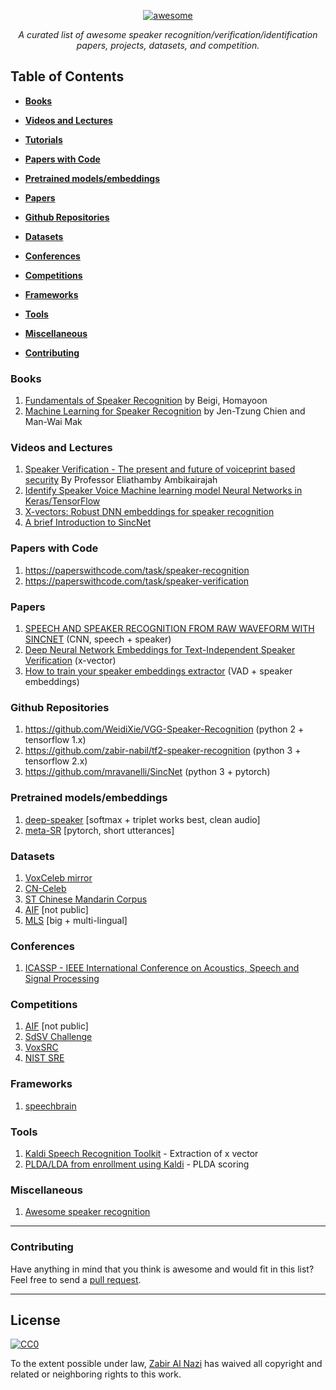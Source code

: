<p align="center">
  <a href="#"><img src="https://cdn.rawgit.com/sindresorhus/awesome/d7305f38d29fed78fa85652e3a63e154dd8e8829/media/badge.svg" alt="awesome"></a>
</p>
<p align="center">
    <em>A curated list of awesome speaker recognition/verification/identification papers, projects, datasets, and competition.</em>
</p>


## Table of Contents

* **[Books](#books)**

* **[Videos and Lectures](#videos-and-lectures)**  

* **[Tutorials](#tutorials)**

* **[Papers with Code](#papers-with-code)**

* **[Pretrained models/embeddings](#pretrained)**

* **[Papers](#papers)**

* **[Github Repositories](#github-repositories)**

* **[Datasets](#datasets)**

* **[Conferences](#conferences)**

* **[Competitions](#competitions)**

* **[Frameworks](#frameworks)**  

* **[Tools](#tools)**  

* **[Miscellaneous](#miscellaneous)**  

* **[Contributing](#contributing)**  


### Books

1.  [Fundamentals of Speaker Recognition](https://www.intechopen.com/chapters/16500) by Beigi, Homayoon
2.  [Machine Learning for Speaker Recognition](https://books.google.com.bd/books/about/Machine_Learning_for_Speaker_Recognition.html?id=hxzhDwAAQBAJ&printsec=frontcover&source=kp_read_button&hl=en&redir_esc=y#v=onepage&q&f=false) by Jen-Tzung Chien and Man-Wai Mak


### Videos and Lectures

1.  [Speaker Verification - The present and future of voiceprint based security](https://www.youtube.com/watch?v=mA5nxayMfFs) By Professor Eliathamby Ambikairajah
2.  [Identify Speaker Voice Machine learning model Neural Networks in Keras/TensorFlow](https://www.youtube.com/watch?v=_FXqysbYVGs)
3.  [X-vectors: Robust DNN embeddings for speaker recognition](https://www.youtube.com/watch?v=8nZjiXEdMH0)
4.  [A brief Introduction to SincNet](https://www.youtube.com/watch?v=mXQBObRGUgk)


### Papers with Code

1.  https://paperswithcode.com/task/speaker-recognition
2.  https://paperswithcode.com/task/speaker-verification

### Papers

1. [SPEECH AND SPEAKER RECOGNITION FROM RAW WAVEFORM WITH SINCNET](https://arxiv.org/pdf/1812.05920v1.pdf) (CNN, speech + speaker)
2. [Deep Neural Network Embeddings for Text-Independent Speaker Verification](https://danielpovey.com/files/2017_interspeech_embeddings.pdf) (x-vector)
3. [How to train your speaker embeddings extractor](https://www.sri.com/wp-content/uploads/pdf/how_to_train_your_speaker_embeddings_extractor.submitted.pdf) (VAD + speaker embeddings)

### Github Repositories

1. https://github.com/WeidiXie/VGG-Speaker-Recognition (python 2 + tensorflow 1.x)
2. https://github.com/zabir-nabil/tf2-speaker-recognition (python 3 + tensorflow 2.x)
3. https://github.com/mravanelli/SincNet (python 3 + pytorch)

### Pretrained models/embeddings

1. [deep-speaker](https://github.com/philipperemy/deep-speaker) [softmax + triplet works best, clean audio]
2. [meta-SR](https://github.com/seongmin-kye/meta-SR) [pytorch, short utterances]


### Datasets

1.  [VoxCeleb mirror](https://github.com/cyrta/voxceleb) 
2.  [CN-Celeb](http://www.openslr.org/82/)
3.  [ST Chinese Mandarin Corpus](https://www.openslr.org/38/)
4.  [AIF](https://www.kaggle.com/c/aif-challenge3/data) [not public]
5.  [MLS](http://www.openslr.org/94/) [big + multi-lingual]

### Conferences

1. [ICASSP - IEEE International Conference on Acoustics, Speech and Signal Processing](https://2021.ieeeicassp.org/)

### Competitions

1. [AIF](https://www.kaggle.com/c/aif-challenge3/data) [not public]
2. [SdSV Challenge](https://sdsvc.github.io/)
3. [VoxSRC](https://competitions.codalab.org/competitions/20199#learn_the_details-overview)
4. [NIST SRE](https://sre.nist.gov/)

### Frameworks

1.  [speechbrain](https://github.com/speechbrain/speechbrain)  


### Tools

1.  [Kaldi Speech Recognition Toolkit](https://github.com/kaldi-asr/kaldi) - Extraction of x vector
2.  [PLDA/LDA from enrollment using Kaldi](https://github.com/RicherMans/PLDA) - PLDA scoring

### Miscellaneous

1.  [Awesome speaker recognition](https://github.com/zabir-nabil/awesome-speaker-recognition-verification)


-----
### Contributing
Have anything in mind that you think is awesome and would fit in this list? Feel free to send a [pull request](https://github.com/zabir-nabil/awesome-speaker-recognition-verification/pulls).

-----
## License

[![CC0](http://i.creativecommons.org/p/zero/1.0/88x31.png)](http://creativecommons.org/publicdomain/zero/1.0/)

To the extent possible under law, [Zabir Al Nazi](https://www.linkedin.com/in/zan0nabil/) has waived all copyright and related or neighboring rights to this work.

